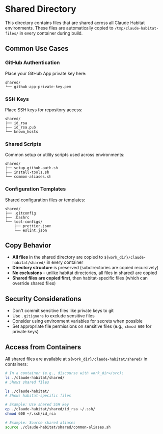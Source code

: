 # Shared Directory

This directory contains files that are shared across all Claude Habitat environments. These files are automatically copied to `/tmp/claude-habitat-files/` in every container during build.

## Common Use Cases

### GitHub Authentication
Place your GitHub App private key here:
```
shared/
└── github-app-private-key.pem
```

### SSH Keys  
Place SSH keys for repository access:
```
shared/
├── id_rsa
├── id_rsa.pub
└── known_hosts
```

### Shared Scripts
Common setup or utility scripts used across environments:
```
shared/
├── setup-github-auth.sh
├── install-tools.sh
└── common-aliases.sh
```

### Configuration Templates
Shared configuration files or templates:
```
shared/
├── .gitconfig
├── .bashrc
└── tool-configs/
    ├── prettier.json
    └── eslint.json
```

## Copy Behavior

- **All files** in the shared directory are copied to `${work_dir}/claude-habitat/shared/` in every container
- **Directory structure** is preserved (subdirectories are copied recursively)
- **No exclusions** - unlike habitat directories, all files in shared/ are copied
- **Shared files are copied first**, then habitat-specific files (which can override shared files)

## Security Considerations

- Don't commit sensitive files like private keys to git
- Use `.gitignore` to exclude sensitive files
- Consider using environment variables for secrets when possible
- Set appropriate file permissions on sensitive files (e.g., `chmod 600` for private keys)

## Access from Containers

All shared files are available at `${work_dir}/claude-habitat/shared/` in containers:

```bash
# In a container (e.g., discourse with work_dir=/src):
ls ./claude-habitat/shared/
# Shows shared files

ls ./claude-habitat/
# Shows habitat-specific files

# Example: Use shared SSH key
cp ./claude-habitat/shared/id_rsa ~/.ssh/
chmod 600 ~/.ssh/id_rsa

# Example: Source shared aliases
source ./claude-habitat/shared/common-aliases.sh
```